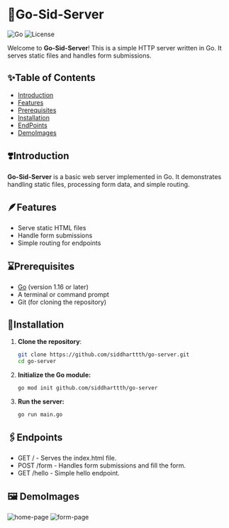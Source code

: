 # 📶Go-Sid-Server

![Go](https://img.shields.io/badge/Go-1.16-blue.svg)
![License](https://img.shields.io/badge/License-MIT-green.svg)

Welcome to **Go-Sid-Server**! This is a simple HTTP server written in Go. It serves static files and handles form submissions.

## ✨Table of Contents

- [Introduction](#introduction)
- [Features](#features)
- [Prerequisites](#prerequisites)
- [Installation](#installation)
- [EndPoints](#endpoints)
- [DemoImages](#DemoImages)

## ❣️Introduction

**Go-Sid-Server** is a basic web server implemented in Go. It demonstrates handling static files, processing form data, and simple routing.

## 🪶Features

- Serve static HTML files
- Handle form submissions
- Simple routing for endpoints

## ⌛Prerequisites

- [Go](https://golang.org/doc/install) (version 1.16 or later)
- A terminal or command prompt
- Git (for cloning the repository)

## 📩Installation

1. **Clone the repository**:
   ```sh
   git clone https://github.com/siddharttth/go-server.git
   cd go-server
2. **Initialize the Go module:**
   ```sh
   go mod init github.com/siddharttth/go-server
3. **Run the server:**
   ```sh
   go run main.go

##  🖇️Endpoints

- GET / - Serves the index.html file.
- POST /form - Handles form submissions and fill the form.
- GET /hello - Simple hello endpoint.

## 🖼️ DemoImages
<image src="https://media.licdn.com/dms/image/D5622AQHLoYuOkLInLA/feedshare-shrink_2048_1536/0/1720645669128?e=1723680000&v=beta&t=tr_CiUpWtvXYGtZ1hIHLgWo5YbJLy6xfIbigKG6Mh6o" alt="home-page">
<image src="https://media.licdn.com/dms/image/D5622AQH_-VnF4IhQBg/feedshare-shrink_2048_1536/0/1720645669135?e=1723680000&v=beta&t=-JpISFQRtq5sw6fzoexr8bMzB651ECVB8l5vEWAFHAM" alt="form-page">
